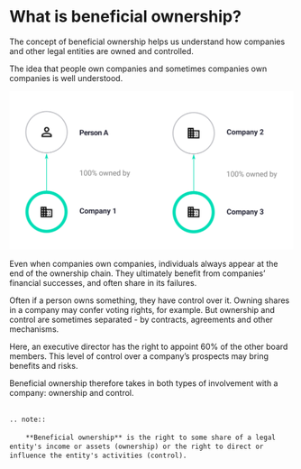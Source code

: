 # What is beneficial ownership?

The concept of beneficial ownership helps us understand how companies and other legal entities are owned and controlled.

The idea that people own companies and sometimes companies own companies is well understood.

![Person A owns 100% of Company 1; Company 2 owns 100% of Company 3](_assets/Diag1-simpleOwn.svg)

Even when companies own companies, individuals always appear at the end of the ownership chain. They ultimately benefit from companies’ financial successes, and often share in its failures.

Often if a person owns something, they have control over it. Owning shares in a company may confer voting rights, for example. But ownership and control are sometimes separated - by contracts, agreements and other mechanisms.

Here, an executive director has the right to appoint 60% of the other board members. This level of control over a company’s prospects may bring benefits and risks.

Beneficial ownership therefore takes in both types of involvement with a company: ownership and control. 

```eval_rst 

.. note:: 
    
    **Beneficial ownership** is the right to some share of a legal entity's income or assets (ownership) or the right to direct or influence the entity's activities (control).

```




